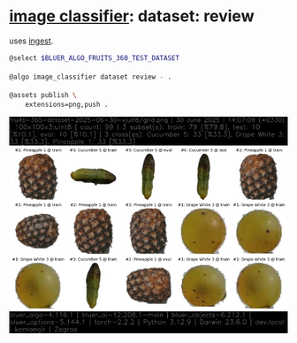 # [image classifier](./image-classifier.md): dataset: review

uses [ingest](./image-classifier-dataset-ingest.md).

```bash
@select $BLUER_ALGO_FRUITS_360_TEST_DATASET

@algo image_classifier dataset review - .

@assets publish \
    extensions=png,push .
```


![image](https://github.com/kamangir/assets/blob/main/fruits-365-dataset-2025-06-30-vjuif8/grid.png?raw=true)
